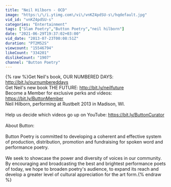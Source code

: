 ```yaml
---
title: "Neil Hilborn - OCD"
image: "https:\/\/i.ytimg.com\/vi\/vnKZ4pdSU-s\/hqdefault.jpg"
vid_id: "vnKZ4pdSU-s"
categories: "Entertainment"
tags: ["Slam Poetry","Button Poetry","neil hilborn"]
date: "2021-06-29T19:37:02+03:00"
vid_date: "2013-07-23T00:08:51Z"
duration: "PT2M52S"
viewcount: "15546794"
likeCount: "334201"
dislikeCount: "1907"
channel: "Button Poetry"
---
```

{% raw %}Get Neil's book, OUR NUMBERED DAYS: <a rel="nofollow" target="blank" href="http://bit.ly/ournumbereddays">http://bit.ly/ournumbereddays</a><br />Get Neil's new book THE FUTURE: <a rel="nofollow" target="blank" href="http://bit.ly/neilfuture">http://bit.ly/neilfuture</a> <br />Become a Member for exclusive perks and videos: <a rel="nofollow" target="blank" href="https://bit.ly/ButtonMember">https://bit.ly/ButtonMember</a><br />Neil Hilborn, performing at Rustbelt 2013 in Madison, WI.<br /><br />Help us decide which videos go up on YouTube: <a rel="nofollow" target="blank" href="https://bit.ly/ButtonCurator">https://bit.ly/ButtonCurator</a><br /><br />About Button:<br /><br />Button Poetry is committed to developing a coherent and effective system of production, distribution, promotion and fundraising for spoken word and performance poetry.<br /><br />We seek to showcase the power and diversity of voices in our community. By encouraging and broadcasting the best and brightest performance poets of today, we hope to broaden poetry's audience, to expand its reach and develop a greater level of cultural appreciation for the art form.{% endraw %}
